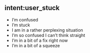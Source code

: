 ## intent:user_stuck
- I’m confused
- I’m stuck
- I am in a rather perplexing situation
- I’m so confused I can’t think straight
- I’m in a bit of a fix right now
- I’m in a bit of a squeeze

